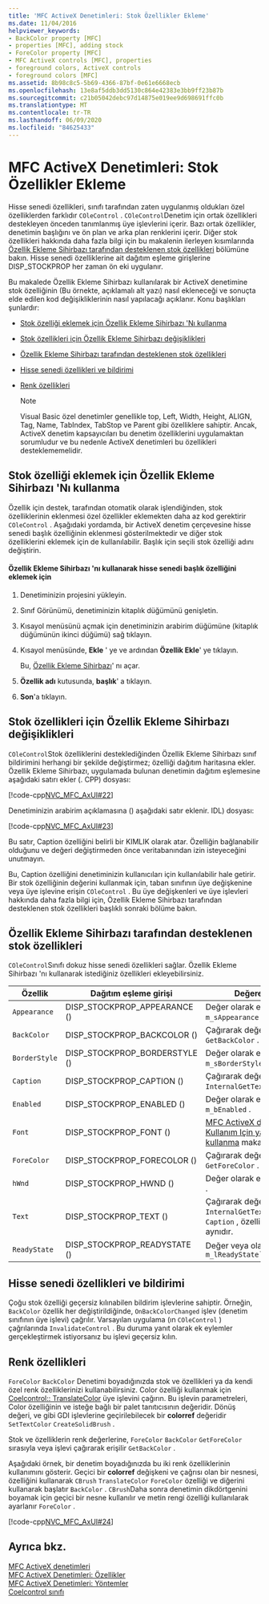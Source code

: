 ```yaml
---
title: 'MFC ActiveX Denetimleri: Stok Özellikler Ekleme'
ms.date: 11/04/2016
helpviewer_keywords:
- BackColor property [MFC]
- properties [MFC], adding stock
- ForeColor property [MFC]
- MFC ActiveX controls [MFC], properties
- foreground colors, ActiveX controls
- foreground colors [MFC]
ms.assetid: 8b98c8c5-5b69-4366-87bf-0e61e6668ecb
ms.openlocfilehash: 13e8af5ddb3dd5130c864e42383e3bb9ff23b87b
ms.sourcegitcommit: c21b05042debc97d14875e019ee9d698691ffc0b
ms.translationtype: MT
ms.contentlocale: tr-TR
ms.lasthandoff: 06/09/2020
ms.locfileid: "84625433"
---
```

# <a name="mfc-activex-controls-adding-stock-properties"></a>MFC ActiveX Denetimleri: Stok Özellikler Ekleme

Hisse senedi özellikleri, sınıfı tarafından zaten uygulanmış oldukları özel özelliklerden farklıdır `COleControl` . `COleControl`Denetim için ortak özellikleri destekleyen önceden tanımlanmış üye işlevlerini içerir. Bazı ortak özellikler, denetimin başlığını ve ön plan ve arka plan renklerini içerir. Diğer stok özellikleri hakkında daha fazla bilgi için bu makalenin ilerleyen kısımlarında [Özellik Ekleme Sihirbazı tarafından desteklenen stok özellikleri](#_core_stock_properties_supported_by_classwizard) bölümüne bakın. Hisse senedi özelliklerine ait dağıtım eşleme girişlerine DISP_STOCKPROP her zaman ön eki uygulanır.

Bu makalede Özellik Ekleme Sihirbazı kullanılarak bir ActiveX denetimine stok özelliğinin (Bu örnekte, açıklamalı alt yazı) nasıl ekleneceği ve sonuçta elde edilen kod değişikliklerinin nasıl yapılacağı açıklanır. Konu başlıkları şunlardır:

- [Stok özelliği eklemek için Özellik Ekleme Sihirbazı 'Nı kullanma](#_core_using_classwizard_to_add_a_stock_property)

- [Stok özellikleri için Özellik Ekleme Sihirbazı değişiklikleri](#_core_classwizard_changes_for_stock_properties)

- [Özellik Ekleme Sihirbazı tarafından desteklenen stok özellikleri](#_core_stock_properties_supported_by_classwizard)

- [Hisse senedi özellikleri ve bildirimi](#_core_stock_properties_and_notification)

- [Renk özellikleri](#_core_color_properties)

    > [!NOTE]
    >  Visual Basic özel denetimler genellikle top, Left, Width, Height, ALIGN, Tag, Name, TabIndex, TabStop ve Parent gibi özelliklere sahiptir. Ancak, ActiveX denetim kapsayıcıları bu denetim özelliklerini uygulamaktan sorumludur ve bu nedenle ActiveX denetimleri bu özellikleri desteklememelidir.

## <a name="using-the-add-property-wizard-to-add-a-stock-property"></a><a name="_core_using_classwizard_to_add_a_stock_property"></a>Stok özelliği eklemek için Özellik Ekleme Sihirbazı 'Nı kullanma

Özellik için destek, tarafından otomatik olarak işlendiğinden, stok özelliklerinin eklenmesi özel özellikler eklemekten daha az kod gerektirir `COleControl` . Aşağıdaki yordamda, bir ActiveX denetim çerçevesine hisse senedi başlık özelliğinin eklenmesi gösterilmektedir ve diğer stok özelliklerini eklemek için de kullanılabilir. Başlık için seçili stok özelliği adını değiştirin.

#### <a name="to-add-the-stock-caption-property-using-the-add-property-wizard"></a>Özellik Ekleme Sihirbazı 'nı kullanarak hisse senedi başlık özelliğini eklemek için

1. Denetiminizin projesini yükleyin.

1. Sınıf Görünümü, denetiminizin kitaplık düğümünü genişletin.

1. Kısayol menüsünü açmak için denetiminizin arabirim düğümüne (kitaplık düğümünün ikinci düğümü) sağ tıklayın.

1. Kısayol menüsünde, **Ekle** ' ye ve ardından **Özellik Ekle**' ye tıklayın.

   Bu, [Özellik Ekleme Sihirbazı](../ide/names-add-property-wizard.md)' nı açar.

1. **Özellik adı** kutusunda, **başlık**' a tıklayın.

1. **Son**'a tıklayın.

## <a name="add-property-wizard-changes-for-stock-properties"></a><a name="_core_classwizard_changes_for_stock_properties"></a>Stok özellikleri için Özellik Ekleme Sihirbazı değişiklikleri

`COleControl`Stok özelliklerini desteklediğinden Özellik Ekleme Sihirbazı sınıf bildirimini herhangi bir şekilde değiştirmez; özelliği dağıtım haritasına ekler. Özellik Ekleme Sihirbazı, uygulamada bulunan denetimin dağıtım eşlemesine aşağıdaki satırı ekler (. CPP) dosyası:

[!code-cpp[NVC_MFC_AxUI#22](codesnippet/cpp/mfc-activex-controls-adding-stock-properties_1.cpp)]

Denetiminizin arabirim açıklamasına () aşağıdaki satır eklenir. IDL) dosyası:

[!code-cpp[NVC_MFC_AxUI#23](codesnippet/cpp/mfc-activex-controls-adding-stock-properties_2.idl)]

Bu satır, Caption özelliğini belirli bir KIMLIK olarak atar. Özelliğin bağlanabilir olduğunu ve değeri değiştirmeden önce veritabanından izin isteyeceğini unutmayın.

Bu, Caption özelliğini denetiminizin kullanıcıları için kullanılabilir hale getirir. Bir stok özelliğinin değerini kullanmak için, taban sınıfının üye değişkenine veya üye işlevine erişin `COleControl` . Bu üye değişkenleri ve üye işlevleri hakkında daha fazla bilgi için, Özellik Ekleme Sihirbazı tarafından desteklenen stok özellikleri başlıklı sonraki bölüme bakın.

## <a name="stock-properties-supported-by-the-add-property-wizard"></a><a name="_core_stock_properties_supported_by_classwizard"></a>Özellik Ekleme Sihirbazı tarafından desteklenen stok özellikleri

`COleControl`Sınıfı dokuz hisse senedi özellikleri sağlar. Özellik Ekleme Sihirbazı 'nı kullanarak istediğiniz özellikleri ekleyebilirsiniz.

|Özellik|Dağıtım eşleme girişi|Değere erişme|
|--------------|------------------------|-------------------------|
|`Appearance`|DISP_STOCKPROP_APPEARANCE ()|Değer olarak erişilebilir `m_sAppearance` .|
|`BackColor`|DISP_STOCKPROP_BACKCOLOR ()|Çağırarak değere erişilebilir `GetBackColor` .|
|`BorderStyle`|DISP_STOCKPROP_BORDERSTYLE ()|Değer olarak erişilebilir `m_sBorderStyle` .|
|`Caption`|DISP_STOCKPROP_CAPTION ()|Çağırarak değere erişilebilir `InternalGetText` .|
|`Enabled`|DISP_STOCKPROP_ENABLED ()|Değer olarak erişilebilir `m_bEnabled` .|
|`Font`|DISP_STOCKPROP_FONT ()|[MFC ActiveX denetimleri: Kullanım Için yazı tiplerini kullanma](mfc-activex-controls-using-fonts.md) makalesine bakın.|
|`ForeColor`|DISP_STOCKPROP_FORECOLOR ()|Çağırarak değere erişilebilir `GetForeColor` .|
|`hWnd`|DISP_STOCKPROP_HWND ()|Değer olarak erişilebilir `m_hWnd` .|
|`Text`|DISP_STOCKPROP_TEXT ()|Çağırarak değere erişilebilir `InternalGetText` . Bu özellik `Caption` , özellik adı hariç, ile aynıdır.|
|`ReadyState`|DISP_STOCKPROP_READYSTATE ()|Değer veya olarak erişilebilir `m_lReadyState``GetReadyState`|

## <a name="stock-properties-and-notification"></a><a name="_core_stock_properties_and_notification"></a>Hisse senedi özellikleri ve bildirimi

Çoğu stok özelliği geçersiz kılınabilen bildirim işlevlerine sahiptir. Örneğin, `BackColor` özellik her değiştirildiğinde, `OnBackColorChanged` işlev (denetim sınıfının üye işlevi) çağrılır. Varsayılan uygulama (ın `COleControl` ) çağrılarında `InvalidateControl` . Bu duruma yanıt olarak ek eylemler gerçekleştirmek istiyorsanız bu işlevi geçersiz kılın.

## <a name="color-properties"></a><a name="_core_color_properties"></a>Renk özellikleri

`ForeColor` `BackColor` Denetimi boyadığınızda stok ve özellikleri ya da kendi özel renk özelliklerinizi kullanabilirsiniz. Color özelliği kullanmak için [Coelcontrol:: TranslateColor](reference/colecontrol-class.md#translatecolor) üye işlevini çağırın. Bu işlevin parametreleri, Color özelliğinin ve isteğe bağlı bir palet tanıtıcısının değeridir. Dönüş değeri, ve gibi GDI işlevlerine geçirilebilecek bir **colorref** değeridir `SetTextColor` `CreateSolidBrush` .

Stok ve özelliklerin renk değerlerine, `ForeColor` `BackColor` `GetForeColor` sırasıyla veya işlevi çağırarak erişilir `GetBackColor` .

Aşağıdaki örnek, bir denetim boyadığınızda bu iki renk özelliklerinin kullanımını gösterir. Geçici bir **colorref** değişkeni ve çağrısı olan bir nesnesi, özelliğini kullanarak `CBrush` `TranslateColor` `ForeColor` özelliği ve diğerini kullanarak başlatır `BackColor` . `CBrush`Daha sonra denetimin dikdörtgenini boyamak için geçici bir nesne kullanılır ve metin rengi özelliği kullanılarak ayarlanır `ForeColor` .

[!code-cpp[NVC_MFC_AxUI#24](codesnippet/cpp/mfc-activex-controls-adding-stock-properties_3.cpp)]

## <a name="see-also"></a>Ayrıca bkz.

[MFC ActiveX denetimleri](mfc-activex-controls.md)<br/>
[MFC ActiveX Denetimleri: Özellikler](mfc-activex-controls-properties.md)<br/>
[MFC ActiveX Denetimleri: Yöntemler](mfc-activex-controls-methods.md)<br/>
[Coelcontrol sınıfı](reference/colecontrol-class.md)
